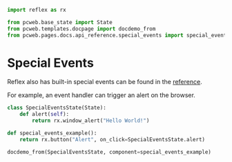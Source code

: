 ```python exec
import reflex as rx

from pcweb.base_state import State
from pcweb.templates.docpage import docdemo_from
from pcweb.pages.docs.api_reference.special_events import special_events
```


# Special Events

Reflex also has built-in special events can be found in the [reference]({special_events.path}).

For example, an event handler can trigger an alert on the browser.


```python exec
class SpecialEventsState(State):
    def alert(self):
        return rx.window_alert("Hello World!")

def special_events_example():
    return rx.button("Alert", on_click=SpecialEventsState.alert)

```

```python eval
docdemo_from(SpecialEventsState, component=special_events_example)
```